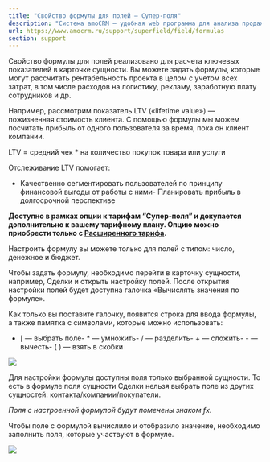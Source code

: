 ```yaml
---
title: "Свойство формулы для полей — Супер-поля"
description: "Система amoCRM – удобная web программа для анализа продаж, доступная в режиме online из любой точки мира! Подробности узнавайте по указанным на сайте телефонам в Москве."
url: https://www.amocrm.ru/support/superfield/field/formulas
section: support
---
```


Свойство формулы для полей реализовано для расчета ключевых показателей в карточке сущности. Вы можете задать формулы, которые могут рассчитать рентабельность проекта в целом с учетом всех затрат, в том числе расходов на логистику, рекламу, заработную плату сотрудников и др.

Например, рассмотрим показатель LTV («lifetime value») — пожизненная стоимость клиента. С помощью формулы мы можем посчитать прибыль от одного пользователя за время, пока он клиент компании.

LTV = средний чек \* на количество покупок товара или услуги

Отслеживание LTV помогает:

- Качественно сегментировать пользователей по принципу финансовой выгоды от работы с ними- Планировать прибыль в долгосрочной перспективе

**Доступно в рамках опции к тарифам “Супер-поля” и докупается дополнительно к вашему тарифному плану. Опцию можно приобрести только с [Расширенного тарифа](https://www.amocrm.ru/buy/).**

Настроить формулу вы можете только для полей с типом: число, денежное и бюджет.

Чтобы задать формулу, необходимо перейти в карточку сущности, например, Сделки и открыть настройку полей. После открытия настройки полей будет доступна галочка «Вычислять значения по формуле».

Как только вы поставите галочку, появится строка для ввода формулы, а также памятка с символами, которые можно использовать:

- [ — выбрать поле- \* — умножить- / — разделить- + — сложить- - — вычесть- ( ) — взять в скобки

![](/uploads/2022/05/superfields14.png)

Для настройки формулы доступны поля только выбранной сущности. То есть в формуле поля сущности Сделки нельзя выбрать поле из других сущностей: контакта/компании/покупатели.

*Поля с настроенной формулой будут помечены знаком fx.*

Чтобы поле с формулой вычислило и отобразило значение, необходимо заполнить поля, которые участвуют в формуле.

![](/uploads/2022/05/superfields15-1.png)